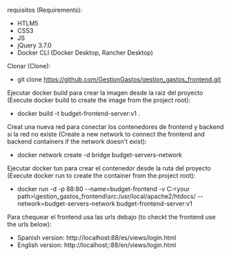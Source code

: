 requisitos (Requirements):
- HTLM5
- CSS3
- JS
- jQuery 3.7.0
- Docker CLI (Docker Desktop, Rancher Desktop)

Clonar (Clone):
- git clone https://github.com/GestionGastos/gestion_gastos_frontend.git

Ejecutar docker build para crear la imagen desde la raiz del proyecto (Execute docker build to create the image from the project root):
- docker build -t budget-frontend-server:v1 .

Creat una nueva red para conectar los contenedores de frontend y backend si la red no existe (Create a new network to connect the frontend and backend containers if the network doesn't exist):
- docker network create -d bridge budget-servers-network

Ejecutar docker tun para crear el contenedor desde la ruta del proyecto (Execute docker run to create the container from the project root):
- docker run -d -p 88:80 --name=budget-frontend -v C:\<your path>\gestion_gastos_frontend\src:/usr/local/apache2/htdocs/ --network=budget-servers-network budget-frontend-server:v1

Para chequear el frontend usa las urls debajo (to checkt the frontend use the urls below):
- Spanish version:
http://localhost:88/es/views/login.html
- English version:
http://localhost;:88/en/views/login.html
